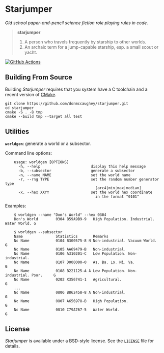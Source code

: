 # Starjumper

_Old school paper-and-pencil science fiction role playing rules in code._

> **starjumper**
> 1. A person who travels frequently by starship to other worlds.
> 2. An archaic term for a jump-capable starship, esp. a small scout or yacht.

[![GitHub Actions][11]][12]

[11]: https://github.com/donmccaughey/starjumper/actions/workflows/tests.yml/badge.svg?branch=main
[12]: https://github.com/donmccaughey/starjumper/actions/workflows/tests.yml


## Building From Source

Building _Starjumper_ requires that you system have a C toolchain and a recent
version of [CMake](https://cmake.org).

    git clone https://github.com/donmccaughey/starjumper.git
    cd starjumper
    cmake -S . -B tmp
    cmake --build tmp --target all test


## Utilities

**`worldgen`**: generate a world or a subsector.

Command line options:

        usage: worldgen [OPTIONS]
          -h, --help                       display this help message
          -b, --subsector                  generate a subsector
          -n, --name NAME                  set the world name
          -r, --rng TYPE                   set the random number generator type
                                             [arc4|min|max|median]
          -x, --hex XXYY                   set the world hex coordinate
                                             in the format "0101"

Examples:

        $ worldgen --name "Don's World" --hex 0304
        Don's World        0304 B59A9B9-9   High Population. Industrial. Water World. G

        $ worldgen --subsector
        Name               Statistics       Remarks
        No Name            0104 B300575-8 N Non-industrial. Vacuum World.             G
        No Name            0105 AA69479-B   Non-industrial.                            
        No Name            0106 A310201-C   Low Population. Non-industrial.            
        No Name            0107 D000000-0   As. Ba. Lo. Ni. Va.                       G
        No Name            0108 B221125-A A Low Population. Non-industrial. Poor.     G
        No Name            0202 X356741-1   Agricultural.                             G
        ...
        No Name            0806 B862458-8 A Non-industrial.                           G
        No Name            0807 A656978-B   High Population.                          G
        No Name            0810 C79A767-5   Water World.                              G


## License

_Starjumper_ is available under a BSD-style license.  See the [`LICENSE`][51]
file for details.

[51]: ./LICENSE
